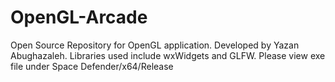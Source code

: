 # OpenGL-Arcade
Open Source Repository for OpenGL application. Developed by Yazan Abughazaleh. Libraries used include wxWidgets and GLFW. Please view exe file under Space Defender/x64/Release
